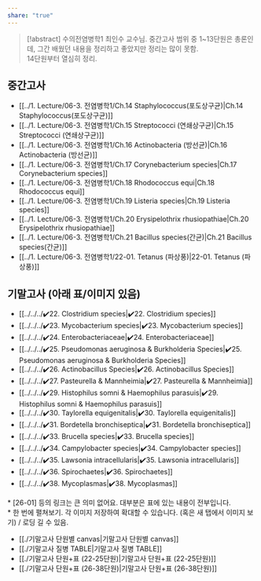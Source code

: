 ```yaml
---
share: "true"
---
```

>[!abstract] 수의전염병학1
>최인수 교수님.
>중간고사 범위 중 1~13단원은 총론인데, 그간 배웠던 내용을 정리하고 좋았지만 정리는 많이 못함.<br>
>14단원부터 열심히 정리.

## 중간고사

- [[../1. Lecture/06-3. 전염병학1/Ch.14 Staphylococcus(포도상구균)|Ch.14 Staphylococcus(포도상구균)]]
- [[../1. Lecture/06-3. 전염병학1/Ch.15 Streptococci (연쇄상구균)|Ch.15 Streptococci (연쇄상구균)]]
- [[../1. Lecture/06-3. 전염병학1/Ch.16 Actinobacteria (방선균)|Ch.16 Actinobacteria (방선균)]]
- [[../1. Lecture/06-3. 전염병학1/Ch.17 Corynebacterium species|Ch.17 Corynebacterium species]]
- [[../1. Lecture/06-3. 전염병학1/Ch.18 Rhodococcus equi|Ch.18 Rhodococcus equi]]
- [[../1. Lecture/06-3. 전염병학1/Ch.19 Listeria species|Ch.19 Listeria species]]
- [[../1. Lecture/06-3. 전염병학1/Ch.20 Erysipelothrix rhusiopathiae|Ch.20 Erysipelothrix rhusiopathiae]]
- [[../1. Lecture/06-3. 전염병학1/Ch.21 Bacillus species(간균)|Ch.21 Bacillus species(간균)]]
- [[../1. Lecture/06-3. 전염병학1/22-01. Tetanus (파상풍)|22-01. Tetanus (파상풍)]]

## 기말고사 (아래 표/이미지 있음)
- [[../../../✔️22. Clostridium species|✔️22. Clostridium species]]
- [[../../../✔️23. Mycobacterium species|✔️23. Mycobacterium species]]
- [[../../../✔️24. Enterobacteriaceae|✔️24. Enterobacteriaceae]]
- [[../../../✔️25. Pseudomonas aeruginosa & Burkholderia Species|✔️25. Pseudomonas aeruginosa & Burkholderia Species]]
- [[../../../✔️26. Actinobacillus Species|✔️26. Actinobacillus Species]]
- [[../../../✔️27. Pasteurella & Mannheimia|✔️27. Pasteurella & Mannheimia]]
- [[../../../✔️29. Histophilus somni & Haemophilus parasuis|✔️29. Histophilus somni & Haemophilus parasuis]]
- [[../../../✔️30. Taylorella equigenitalis|✔️30. Taylorella equigenitalis]]
- [[../../../✔️31. Bordetella bronchiseptica|✔️31. Bordetella bronchiseptica]]
- [[../../../✔️33. Brucella species|✔️33. Brucella species]]
- [[../../../✔️34. Campylobacter species|✔️34. Campylobacter species]]
- [[../../../✔️35. Lawsonia intracellularis|✔️35. Lawsonia intracellularis]]
- [[../../../✔️36. Spirochaetes|✔️36. Spirochaetes]]
- [[../../../✔️38. Mycoplasmas|✔️38. Mycoplasmas]]

\* [26-01] 등의 링크는 큰 의미 없어요. 대부분은 표에 있는 내용이 전부입니다.<br>
\* 한 번에 펼쳐보기. 각 이미지 저장하여 확대할 수 있습니다. (혹은 새 탭에서 이미지 보기) / 로딩 길 수 있음.
- [[./기말고사 단원별 canvas|기말고사 단원별 canvas]]
- [[./기말고사 질병 TABLE|기말고사 질병 TABLE]]
- [[./기말고사 단원+표 (22-25단원)|기말고사 단원+표 (22-25단원)]]
- [[./기말고사 단원+표 (26-38단원)|기말고사 단원+표 (26-38단원)]]

